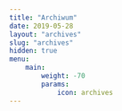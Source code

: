 ```yaml
---
title: "Archiwum"
date: 2019-05-28
layout: "archives"
slug: "archives"
hidden: true
menu:
    main:
        weight: -70
        params: 
            icon: archives
---
```


